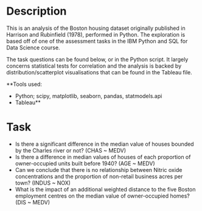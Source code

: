 # Description
This is an analysis of the Boston housing dataset originally published in Harrison and Rubinfield (1978), performed in Python. The exploration is based off of one of the assessment tasks in the IBM Python and SQL for Data Science course.

The task questions can be found below, or in the Python script. It largely concerns statistical tests for correlation and the analysis is backed by distribution/scatterplot visualisations that can be found in the Tableau file.

**Tools used:
- Python; scipy, matplotlib, seaborn, pandas, statmodels.api
- Tableau**

# Task

- Is there a significant difference in the median value of houses bounded by the Charles river or not? (CHAS ~ MEDV)
- Is there a difference in median values of houses of each proportion of owner-occupied units built before 1940? (AGE ~ MEDV)
- Can we conclude that there is no relationship between Nitric oxide concentrations and the proportion of non-retail business acres per town? (INDUS ~ NOX)
- What is the impact of an additional weighted distance to the five Boston employment centres on the median value of owner-occupied homes? (DIS ~ MEDV)

